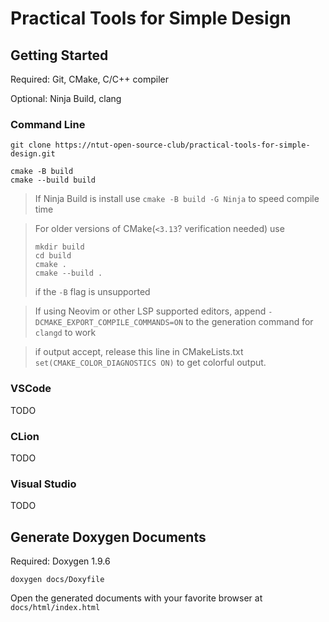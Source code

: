 # Practical Tools for Simple Design

## Getting Started

Required: Git, CMake, C/C++ compiler

Optional: Ninja Build, clang

### Command Line

```
git clone https://ntut-open-source-club/practical-tools-for-simple-design.git

cmake -B build
cmake --build build
```

> If Ninja Build is install use `cmake -B build -G Ninja` to speed compile time

> For older versions of CMake(`<3.13`? verification needed) use
> ```
> mkdir build
> cd build
> cmake .
> cmake --build .
> ```
> if the `-B` flag is unsupported

> If using Neovim or other LSP supported editors, append `-DCMAKE_EXPORT_COMPILE_COMMANDS=ON` to the generation command for `clangd` to work

> if output accept, release this line in CMakeLists.txt  `set(CMAKE_COLOR_DIAGNOSTICS ON)` to get colorful output.

### VSCode

TODO

### CLion

TODO

### Visual Studio

TODO

## Generate Doxygen Documents

Required: Doxygen 1.9.6

```
doxygen docs/Doxyfile
```

Open the generated documents with your favorite browser at `docs/html/index.html`
